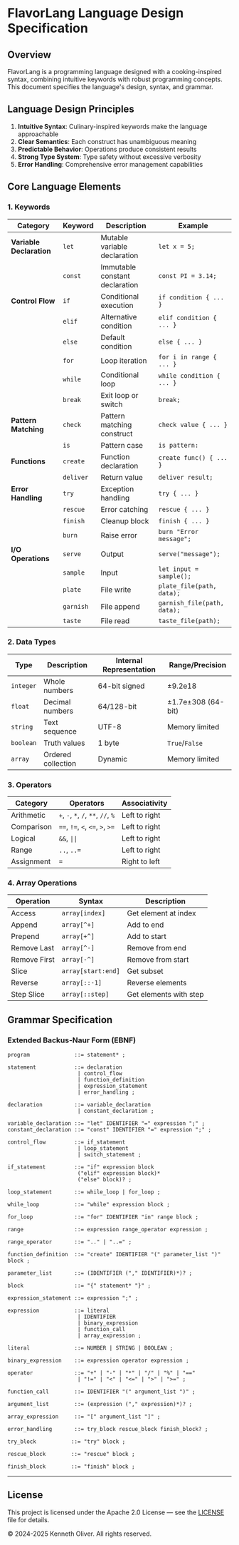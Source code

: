 # FlavorLang Language Design Specification

## Overview

FlavorLang is a programming language designed with a cooking-inspired syntax, combining intuitive keywords with robust programming concepts. This document specifies the language's design, syntax, and grammar.

## Language Design Principles

1. **Intuitive Syntax**: Culinary-inspired keywords make the language approachable
2. **Clear Semantics**: Each construct has unambiguous meaning
3. **Predictable Behavior**: Operations produce consistent results
4. **Strong Type System**: Type safety without excessive verbosity
5. **Error Handling**: Comprehensive error management capabilities

## Core Language Elements

### 1. Keywords

| Category                 | Keyword   | Description                    | Example                     |
| ------------------------ | --------- | ------------------------------ | --------------------------- |
| **Variable Declaration** | `let`     | Mutable variable declaration   | `let x = 5;`                |
|                          | `const`   | Immutable constant declaration | `const PI = 3.14;`          |
| **Control Flow**         | `if`      | Conditional execution          | `if condition { ... }`      |
|                          | `elif`    | Alternative condition          | `elif condition { ... }`    |
|                          | `else`    | Default condition              | `else { ... }`              |
|                          | `for`     | Loop iteration                 | `for i in range { ... }`    |
|                          | `while`   | Conditional loop               | `while condition { ... }`   |
|                          | `break`   | Exit loop or switch            | `break;`                    |
| **Pattern Matching**     | `check`   | Pattern matching construct     | `check value { ... }`       |
|                          | `is`      | Pattern case                   | `is pattern:`               |
| **Functions**            | `create`  | Function declaration           | `create func() { ... }`     |
|                          | `deliver` | Return value                   | `deliver result;`           |
| **Error Handling**       | `try`     | Exception handling             | `try { ... }`               |
|                          | `rescue`  | Error catching                 | `rescue { ... }`            |
|                          | `finish`  | Cleanup block                  | `finish { ... }`            |
|                          | `burn`    | Raise error                    | `burn "Error message";`     |
| **I/O Operations**       | `serve`   | Output                         | `serve("message");`         |
|                          | `sample`  | Input                          | `let input = sample();`     |
|                          | `plate`   | File write                     | `plate_file(path, data);`   |
|                          | `garnish` | File append                    | `garnish_file(path, data);` |
|                          | `taste`   | File read                      | `taste_file(path);`         |

### 2. Data Types

| Type      | Description        | Internal Representation | Range/Precision    |
| --------- | ------------------ | ----------------------- | ------------------ |
| `integer` | Whole numbers      | 64-bit signed           | ±9.2e18            |
| `float`   | Decimal numbers    | 64/128-bit              | ±1.7e±308 (64-bit) |
| `string`  | Text sequence      | UTF-8                   | Memory limited     |
| `boolean` | Truth values       | 1 byte                  | `True`/`False`     |
| `array`   | Ordered collection | Dynamic                 | Memory limited     |

### 3. Operators

| Category   | Operators                           | Associativity |
| ---------- | ----------------------------------- | ------------- |
| Arithmetic | `+`, `-`, `*`, `/`, `**`, `//`, `%` | Left to right |
| Comparison | `==`, `!=`, `<`, `<=`, `>`, `>=`    | Left to right |
| Logical    | `&&`, `\|\|`                        | Left to right |
| Range      | `..`, `..=`                         | Left to right |
| Assignment | `=`                                 | Right to left |

### 4. Array Operations

| Operation    | Syntax             | Description            |
| ------------ | ------------------ | ---------------------- |
| Access       | `array[index]`     | Get element at index   |
| Append       | `array[^+]`        | Add to end             |
| Prepend      | `array[+^]`        | Add to start           |
| Remove Last  | `array[^-]`        | Remove from end        |
| Remove First | `array[-^]`        | Remove from start      |
| Slice        | `array[start:end]` | Get subset             |
| Reverse      | `array[::-1]`      | Reverse elements       |
| Step Slice   | `array[::step]`    | Get elements with step |

## Grammar Specification

### Extended Backus-Naur Form (EBNF)

```ebnf
program              ::= statement* ;

statement            ::= declaration
                      | control_flow
                      | function_definition
                      | expression_statement
                      | error_handling ;

declaration          ::= variable_declaration
                      | constant_declaration ;

variable_declaration ::= "let" IDENTIFIER "=" expression ";" ;
constant_declaration ::= "const" IDENTIFIER "=" expression ";" ;

control_flow         ::= if_statement
                      | loop_statement
                      | switch_statement ;

if_statement         ::= "if" expression block
                      ("elif" expression block)*
                      ("else" block)? ;

loop_statement       ::= while_loop | for_loop ;

while_loop           ::= "while" expression block ;

for_loop             ::= "for" IDENTIFIER "in" range block ;

range                ::= expression range_operator expression ;

range_operator       ::= ".." | "..=" ;

function_definition  ::= "create" IDENTIFIER "(" parameter_list ")" block ;

parameter_list       ::= (IDENTIFIER ("," IDENTIFIER)*)? ;

block                ::= "{" statement* "}" ;

expression_statement ::= expression ";" ;

expression           ::= literal
                      | IDENTIFIER
                      | binary_expression
                      | function_call
                      | array_expression ;

literal              ::= NUMBER | STRING | BOOLEAN ;

binary_expression    ::= expression operator expression ;

operator             ::= "+" | "-" | "*" | "/" | "%" | "=="
                      | "!=" | "<" | "<=" | ">" | ">=" ;

function_call        ::= IDENTIFIER "(" argument_list ")" ;

argument_list        ::= (expression ("," expression)*)? ;

array_expression     ::= "[" argument_list "]" ;

error_handling       ::= try_block rescue_block finish_block? ;

try_block           ::= "try" block ;

rescue_block        ::= "rescue" block ;

finish_block        ::= "finish" block ;
```

---

## License

This project is licensed under the Apache 2.0 License &mdash; see the [LICENSE](../LICENSE) file for details.

&copy; 2024-2025 Kenneth Oliver. All rights reserved.
